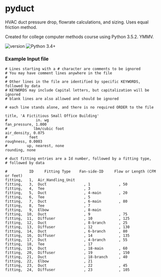 # pyduct
HVAC duct pressure drop, flowrate calculations, and sizing. Uses equal friction method.

Created for college computer methods course using Python 3.5.2. YMMV.

![version](https://img.shields.io/badge/version-1.0-brightgreen.svg)
![Python 3.4+](https://img.shields.io/badge/Python-3.4%2B-blue.svg)

### Example Input file

```
# Lines starting with a # character are comments to be ignored
# You may have comment lines anywhere in the file
#
# Other lines in the file are identified by specific KEYWORDS, followed by data
# KEYWORDS may include Capital letters, but capitalization will be ignored
# blank lines are also allowed and should be ignored

# each line stands alone, and there is no required ORDER to the file

title, 'A Fictitious Small Office Building'
#             in. wg
fan_pressure, 1.000
#            lbm/cubic foot
air_density, 0.075
#          feet
roughness, 0.0003
#         up, nearest, none
rounding, none

# duct fitting entries are a Id number, followed by a fitting type,
# followed by data

#          ID     Fitting Type    Fan-side-ID     Flow or Length (CFM or feet)
fitting,   1,  Air_Handling_Unit
fitting,   3,  Duct                 , 1             , 50
fitting,   4,  Tee                  , 3
fitting,   5,  Duct                 , 4-main        , 20
fitting,   6,  Tee                  , 5
fitting,   7,  Duct                 , 6-main        , 80
fitting,   8,  Tee                  , 7
fitting,   9,  Elbow                , 8-main
fitting,  10,  Duct                 , 9             , 75
fitting,  11,  Diffuser             , 10            , 125
fitting,  12,  Duct                 , 8-branch      , 25
fitting,  13,  Diffuser             , 12            , 130
fitting,  14,  Duct                 , 6-branch      , 80
fitting,  16,  Diffuser             , 14            , 135
fitting,  17,  Duct                 , 4-branch      , 55
fitting,  18,  Tee                  , 17
fitting,  19,  Duct                 , 18-main       , 60
fitting,  20,  Diffuser             , 19            , 150
fitting,  21,  Duct                 , 18-branch     , 40
fitting,  22,  Elbow                , 21
fitting,  23,  Duct                 , 22            , 45
fitting,  24,  Diffuser             , 23            , 105
```
